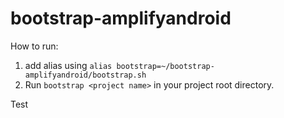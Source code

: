 # bootstrap-amplifyandroid

How to run:
1. add alias using `alias bootstrap=~/bootstrap-amplifyandroid/bootstrap.sh`
2. Run `bootstrap <project name>` in your project root directory.

Test
